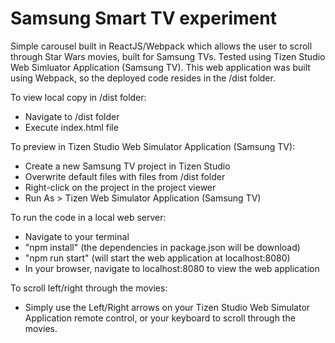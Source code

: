 # Samsung Smart TV experiment
Simple carousel built in ReactJS/Webpack which allows the user to scroll through Star Wars movies, built for Samsung TVs.  Tested using Tizen Studio Web Simluator Application (Samsung TV).  This web application was built using Webpack, so the deployed code resides in the /dist folder.

To view local copy in /dist folder:
* Navigate to /dist folder
* Execute index.html file

To preview in Tizen Studio Web Simulator Application (Samsung TV):
* Create a new Samsung TV project in Tizen Studio
* Overwrite default files with files from /dist folder
* Right-click on the project in the project viewer
* Run As > Tizen Web Simulator Application (Samsung TV)

To run the code in a local web server:
* Navigate to your terminal
* "npm install" (the dependencies in package.json will be download)
* "npm run start" (will start the web application at localhost:8080)
* In your browser, navigate to localhost:8080 to view the web application

To scroll left/right through the movies:
* Simply use the Left/Right arrows on your Tizen Studio Web Simulator Application remote control, or your keyboard to scroll through the movies.
